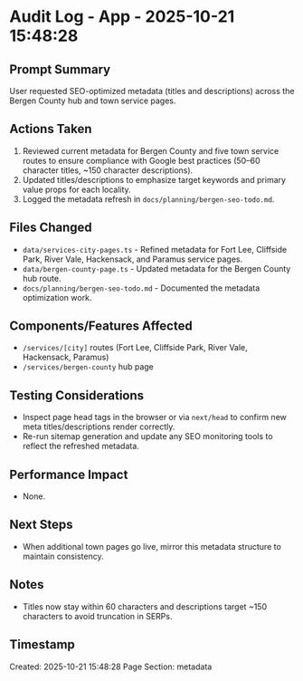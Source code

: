 # Audit Log - App - 2025-10-21 15:48:28

## Prompt Summary

User requested SEO-optimized metadata (titles and descriptions) across the Bergen County hub and town service pages.

## Actions Taken

1. Reviewed current metadata for Bergen County and five town service routes to ensure compliance with Google best practices (50–60 character titles, ~150 character descriptions).
2. Updated titles/descriptions to emphasize target keywords and primary value props for each locality.
3. Logged the metadata refresh in `docs/planning/bergen-seo-todo.md`.

## Files Changed

- `data/services-city-pages.ts` - Refined metadata for Fort Lee, Cliffside Park, River Vale, Hackensack, and Paramus service pages.
- `data/bergen-county-page.ts` - Updated metadata for the Bergen County hub route.
- `docs/planning/bergen-seo-todo.md` - Documented the metadata optimization work.

## Components/Features Affected

- `/services/[city]` routes (Fort Lee, Cliffside Park, River Vale, Hackensack, Paramus)
- `/services/bergen-county` hub page

## Testing Considerations

- Inspect page head tags in the browser or via `next/head` to confirm new meta titles/descriptions render correctly.
- Re-run sitemap generation and update any SEO monitoring tools to reflect the refreshed metadata.

## Performance Impact

- None.

## Next Steps

- When additional town pages go live, mirror this metadata structure to maintain consistency.

## Notes

- Titles now stay within 60 characters and descriptions target ~150 characters to avoid truncation in SERPs.

## Timestamp

Created: 2025-10-21 15:48:28
Page Section: metadata
